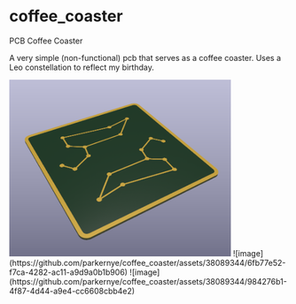 # coffee_coaster
PCB Coffee Coaster


A very simple (non-functional) pcb that serves as a coffee coaster. Uses a Leo constellation to reflect my birthday. 

<img src="Screenshot 2023-11-01 094013.png" alt="Coffee Coaster PCB" width="400">
![image](https://github.com/parkernye/coffee_coaster/assets/38089344/6fb77e52-f7ca-4282-ac11-a9d9a0b1b906)
![image](https://github.com/parkernye/coffee_coaster/assets/38089344/984276b1-4f87-4d44-a9e4-cc6608cbb4e2)

